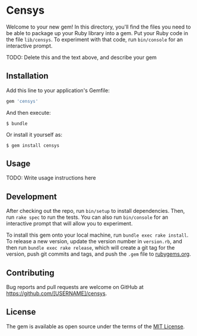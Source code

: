 # Censys

Welcome to your new gem! In this directory, you'll find the files you need to be able to package up your Ruby library into a gem. Put your Ruby code in the file `lib/censys`. To experiment with that code, run `bin/console` for an interactive prompt.

TODO: Delete this and the text above, and describe your gem

## Installation

Add this line to your application's Gemfile:

```ruby
gem 'censys'
```

And then execute:

    $ bundle

Or install it yourself as:

    $ gem install censys

## Usage

TODO: Write usage instructions here

## Development

After checking out the repo, run `bin/setup` to install dependencies. Then, run `rake spec` to run the tests. You can also run `bin/console` for an interactive prompt that will allow you to experiment.

To install this gem onto your local machine, run `bundle exec rake install`. To release a new version, update the version number in `version.rb`, and then run `bundle exec rake release`, which will create a git tag for the version, push git commits and tags, and push the `.gem` file to [rubygems.org](https://rubygems.org).

## Contributing

Bug reports and pull requests are welcome on GitHub at https://github.com/[USERNAME]/censys.


## License

The gem is available as open source under the terms of the [MIT License](http://opensource.org/licenses/MIT).

